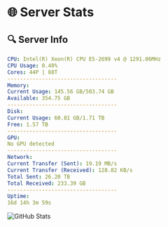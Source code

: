 # 🌐 Server Stats
## 🔍 Server Info
```yaml
CPU: Intel(R) Xeon(R) CPU E5-2699 v4 @ 1291.06MHz
CPU Usage: 0.40%
Cores: 44P | 88T
-----------------------------------
Memory:
Current Usage: 145.56 GB/503.74 GB
Available: 354.75 GB
-----------------------------------
Disk:
Current Usage: 60.81 GB/1.71 TB
Free: 1.57 TB
-----------------------------------
GPU:
No GPU detected
-----------------------------------
Network:
Current Transfer (Sent): 19.19 MB/s
Current Transfer (Received): 128.82 KB/s
Total Sent: 26.20 TB
Total Received: 233.39 GB
-----------------------------------
Uptime:
16d 14h 3m 59s
```
![GitHub Stats](https://img.shields.io/badge/Updated-2025-03-24_11:26:48-blue)